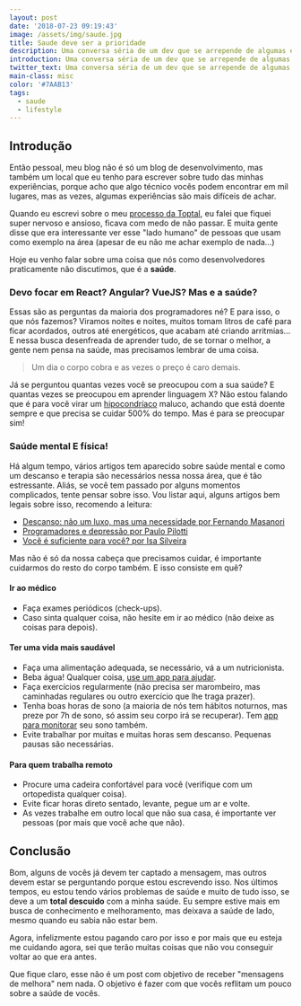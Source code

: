 ```yaml
---
layout: post
date: '2018-07-23 09:19:43'
image: /assets/img/saude.jpg
title: Saude deve ser a prioridade
description: Uma conversa séria de um dev que se arrepende de algumas escolhas.
introduction: Uma conversa séria de um dev que se arrepende de algumas escolhas.
twitter_text: Uma conversa séria de um dev que se arrepende de algumas escolhas.
main-class: misc
color: '#7AAB13'
tags:
  - saude
  - lifestyle
---
```

## Introdução

Então pessoal, meu blog não é só um blog de desenvolvimento, mas também um local que eu tenho para escrever sobre tudo das minhas experiências, porque acho que algo técnico vocês podem encontrar em mil lugares, mas as vezes, algumas experiências são mais difíceis de achar.

Quando eu escrevi sobre o meu [processo da Toptal](https://willianjusten.com.br/meu-processo-para-a-toptal/), eu falei que fiquei super nervoso e ansioso, ficava com medo de não passar. E muita gente disse que era interessante ver esse "lado humano" de pessoas que usam como exemplo na área (apesar de eu não me achar exemplo de nada...)

Hoje eu venho falar sobre uma coisa que nós como desenvolvedores praticamente não discutimos, que é a **saúde**.

### Devo focar em React? Angular? VueJS? Mas e a saúde?

Essas são as perguntas da maioria dos programadores né? E para isso, o que nós fazemos? Viramos noites e noites, muitos tomam litros de café para ficar acordados, outros até energéticos, que acabam até criando arritmias... E nessa busca desenfreada de aprender tudo, de se tornar o melhor, a gente nem pensa na saúde, mas precisamos lembrar de uma coisa.

> Um dia o corpo cobra e as vezes o preço é caro demais.

Já se perguntou quantas vezes você se preocupou com a sua saúde? E quantas vezes se preocupou em aprender linguagem X? Não estou falando que é para você virar um  [hipocondríaco](https://pt.wikipedia.org/wiki/Hipocondria) maluco, achando que está doente sempre e que precisa se cuidar 500% do tempo. Mas é para se preocupar sim!

### Saúde mental E física!

Há algum tempo, vários artigos tem aparecido sobre saúde mental e como um descanso e terapia são necessários nessa nossa área, que é tão estressante. Aliás, se você tem passado por alguns momentos complicados, tente pensar sobre isso. Vou listar aqui, alguns artigos bem legais sobre isso, recomendo a leitura:

- [Descanso: não um luxo, mas uma necessidade por Fernando Masanori](https://medium.com/@fmasanori/descanso-n%C3%A3o-um-luxo-mas-uma-necessidade-5be23cdecb31)
- [Programadores e depressão por Paulo Pilotti](https://medium.com/brasil/programadores-e-depressao-30043d2972b5)
- [Você é suficiente para você? por Isa Silveira](https://medium.com/@isabellasilveira/voc%C3%AA-%C3%A9-suficiente-pra-voc%C3%AA-809a0d35516b)

Mas não é só da nossa cabeça que precisamos cuidar, é importante cuidarmos do resto do corpo também. E isso consiste em quê?

#### Ir ao médico

- Faça exames periódicos (check-ups).
- Caso sinta qualquer coisa, não hesite em ir ao médico (não deixe as coisas para depois).

#### Ter uma vida mais saudável

- Faça uma alimentação adequada, se necessário, vá a um nutricionista.
- Beba água! Qualquer coisa, [use um app para ajudar](https://www.ativosaude.com/saude/6-aplicativos-que-te-lembram-de-beber-agua/).
- Faça exercícios regularmente (não precisa ser marombeiro, mas caminhadas regulares ou outro exercício que lhe traga prazer).
- Tenha boas horas de sono (a maioria de nós tem hábitos noturnos, mas preze por 7h de sono, só assim seu corpo irá se recuperar). Tem [app para monitorar](https://www.sleepcycle.com/) seu sono também.
- Evite trabalhar por muitas e muitas horas sem descanso. Pequenas pausas são necessárias.

#### Para quem trabalha remoto

- Procure uma cadeira confortável para você (verifique com um ortopedista qualquer coisa).
- Evite ficar horas direto sentado, levante, pegue um ar e volte.
- As vezes trabalhe em outro local que não sua casa, é importante ver pessoas (por mais que você ache que não).

## Conclusão

Bom, alguns de vocês já devem ter captado a mensagem, mas outros devem estar se perguntando porque estou escrevendo isso. Nos últimos tempos, eu estou tendo vários problemas de saúde e muito de tudo isso, se deve a um **total descuido** com a minha saúde. Eu sempre estive mais em busca de conhecimento e melhoramento, mas deixava a saúde de lado, mesmo quando eu sabia não estar bem.

Agora, infelizmente estou pagando caro por isso e por mais que eu esteja me cuidando agora, sei que terão muitas coisas que não vou conseguir voltar ao que era antes. 

Que fique claro, esse não é um post com objetivo de receber "mensagens de melhora" nem nada. O objetivo é fazer com que vocês reflitam um pouco sobre a saúde de vocês.

